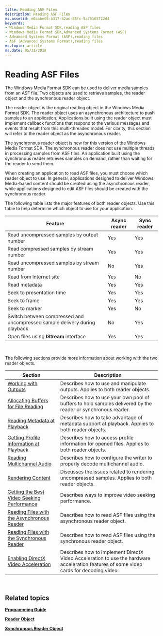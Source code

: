 ```yaml
---
title: Reading ASF Files
description: Reading ASF Files
ms.assetid: e0aabe05-b317-42ac-85fc-5a75165722d4
keywords:
- Windows Media Format SDK,reading ASF files
- Windows Media Format SDK,Advanced Systems Format (ASF)
- Advanced Systems Format (ASF),reading files
- ASF (Advanced Systems Format),reading files
ms.topic: article
ms.date: 05/31/2018
---
```


# Reading ASF Files

The Windows Media Format SDK can be used to deliver media samples from an ASF file. Two objects are used to retrieve samples, the reader object and the synchronous reader object.

The reader object is the original reading object in the Windows Media Format SDK. The reader object uses an asynchronous architecture to push samples to an application. Applications built using the reader object must implement callback functions that respond to the various messages and events that result from this multi-threaded model. For clarity, this section will refer to the reader object as the asynchronous reader.

The synchronous reader object is new for this version of the Windows Media Format SDK. The synchronous reader does not use multiple threads in processing samples from ASF files. An application built using the synchronous reader retrieves samples on demand, rather than waiting for the reader to send them.

When creating an application to read ASF files, you must choose which reader object to use. In general, applications designed to deliver Windows Media-based content should be created using the asynchronous reader, while applications designed to edit ASF files should be created with the synchronous reader.

The following table lists the major features of both reader objects. Use this table to help determine which object to use for your application.



| Feature                                                                    | Async reader | Sync reader |
|----------------------------------------------------------------------------|--------------|-------------|
| Read uncompressed samples by output number                                 | Yes          | Yes         |
| Read compressed samples by stream number                                   | Yes          | Yes         |
| Read uncompressed samples by stream number                                 | No           | Yes         |
| Read from Internet site                                                    | Yes          | No          |
| Read metadata                                                              | Yes          | Yes         |
| Seek to presentation time                                                  | Yes          | Yes         |
| Seek to frame                                                              | Yes          | Yes         |
| Seek to marker                                                             | Yes          | No          |
| Switch between compressed and uncompressed sample delivery during playback | No           | Yes         |
| Open files using **IStream** interface                                     | Yes          | Yes         |



 

The following sections provide more information about working with the two reader objects.



| Section                                                                                      | Description                                                                                                                             |
|----------------------------------------------------------------------------------------------|-----------------------------------------------------------------------------------------------------------------------------------------|
| [Working with Outputs](working-with-outputs.md)                                             | Describes how to use and manipulate outputs. Applies to both reader objects.                                                            |
| [Allocating Buffers for File Reading](allocating-buffers-for-file-reading.md)               | Describes how to use your own pool of buffers to hold samples delivered by the reader or synchronous reader.                            |
| [Reading Metadata at Playback](reading-metadata-at-playback.md)                             | Describes how to take advantage of metadata support at playback. Applies to both reader objects.                                        |
| [Getting Profile Information at Playback](getting-profile-information-at-playback.md)       | Describes how to access profile information for opened files. Applies to both reader objects.                                           |
| [Reading Multichannel Audio](reading-multichannel-audio.md)                                 | Describes how to configure the writer to properly decode multichannel audio.                                                            |
| [Rendering Content](rendering-content.md)                                                   | Discusses the issues related to rendering uncompressed samples. Applies to both reader objects.                                         |
| [Getting the Best Video Seeking Performance](getting-the-best-video-seeking-performance.md) | Describes ways to improve video seeking performance.                                                                                    |
| [Reading Files with the Asynchronous Reader](reading-files-with-the-asynchronous-reader.md) | Describes how to read ASF files using the asynchronous reader object.                                                                   |
| [Reading Files with the Synchronous Reader](reading-files-with-the-synchronous-reader.md)   | Describes how to read ASF files using the synchronous reader object.                                                                    |
| [Enabling DirectX Video Acceleration](enabling-directx-video-acceleration.md)               | Describes how to implement DirectX Video Acceleration to use the hardware acceleration features of some video cards for decoding video. |



 

## Related topics

<dl> <dt>

[**Programming Guide**](programming-guide.md)
</dt> <dt>

[**Reader Object**](reader-object.md)
</dt> <dt>

[**Synchronous Reader Object**](synchronous-reader-object.md)
</dt> </dl>

 

 




